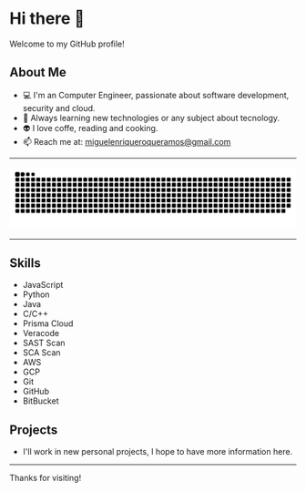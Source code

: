 # Hi there 👋

Welcome to my GitHub profile!

## About Me

- 💻 I'm an Computer Engineer, passionate about software development, security and cloud.
- 🌱 Always learning new technologies or any subject about tecnology. 
- 👽 I love coffe, reading and cooking.
- 📫 Reach me at: miguelenriqueroqueramos@gmail.com

---
![Snake animation](https://github.com/MagnoEfren/magnoefren/blob/main/github_snake.svg)

---

## Skills
- JavaScript
- Python
- Java
- C/C++
- Prisma Cloud
- Veracode
- SAST Scan
- SCA Scan
- AWS
- GCP
- Git
- GitHub
- BitBucket

## Projects

- I'll work in new personal projects, I hope to have more information here.
<!--
- [Project One](https://github.com/yourusername/project-one)
- [Project Two](https://github.com/yourusername/project-two)
-->

---

Thanks for visiting!
